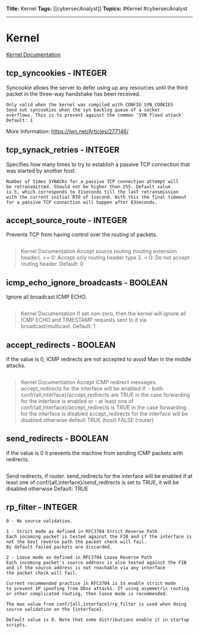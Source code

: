 **Title:** Kernel
**Tags:** [[cybersecAnalyst]]
**Topics:** #Kernel #cybersecAnalyst 

---
# Kernel
[Kernel Documentation](https://www.kernel.org/doc/Documentation/networking/ip-sysctl.txt)


## tcp_syncookies - INTEGER
Syncookie allows the server to defer using up any resources until the third packet in the three-way handshake has been received.

```ad-info
Only valid when the kernel was compiled with CONFIG_SYN_COOKIES
Send out syncookies when the syn backlog queue of a socket
overflows. This is to prevent against the common 'SYN flood attack'
Default: 1
```
More Information: https://lwn.net/Articles/277146/

## tcp_synack_retries - INTEGER
Specifies how many times to try to establish a passive TCP connection that was started by another host.

```ad-info
Number of times SYNACKs for a passive TCP connection attempt will
be retransmitted. Should not be higher than 255. Default value
is 5, which corresponds to 31seconds till the last retransmission
with the current initial RTO of 1second. With this the final timeout
for a passive TCP connection will happen after 63seconds.
```

## accept_source_route - INTEGER
Prevents TCP from having control over the routing of packets.

```ad-info
```
> Kernel Documentation
Accept source routing (routing extension header).
\>= 0: Accept only routing header type 2.
< 0: Do not accept routing header.
Default: 0

## icmp_echo_ignore_broadcasts - BOOLEAN
Ignore all broadcast ICMP ECHO.

```ad-info
```
> Kernel Documentation
If set non-zero, then the kernel will ignore all ICMP ECHO and
TIMESTAMP requests sent to it via broadcast/multicast.
Default: 1

## accept_redirects - BOOLEAN
If the value is 0, ICMP redirects are not accepted to avoid Man in the middle attacks.

```ad-info
```
> Kernel Documentation
Accept ICMP redirect messages.
accept_redirects for the interface will be enabled if:
	- both conf/{all,interface}/accept_redirects are TRUE in the case
	  forwarding for the interface is enabled
or
	- at least one of conf/{all,interface}/accept_redirects is TRUE in the
	  case forwarding for the interface is disabled
accept_redirects for the interface will be disabled otherwise
default TRUE (host)
	FALSE (router)

## send_redirects - BOOLEAN
If the value is 0 it prevents the machine from sending ICMP packets with redirects.

```ad-info
```
Send redirects, if router.
send_redirects for the interface will be enabled if at least one of
conf/{all,interface}/send_redirects is set to TRUE,
it will be disabled otherwise
Default: TRUE

## rp_filter - INTEGER

```ad-info
0 - No source validation.	

1 - Strict mode as defined in RFC3704 Strict Reverse Path
Each incoming packet is tested against the FIB and if the interface is not the best reverse path the packet check will fail.
By default failed packets are discarded.

2 - Loose mode as defined in RFC3704 Loose Reverse Path
Each incoming packet's source address is also tested against the FIB
and if the source address is not reachable via any interface
the packet check will fail.

Current recommended practice in RFC3704 is to enable strict mode
to prevent IP spoofing from DDos attacks. If using asymmetric routing
or other complicated routing, then loose mode is recommended.

The max value from conf/{all,interface}/rp_filter is used when doing source validation on the {interface}.

Default value is 0. Note that some distributions enable it in startup scripts.
```
